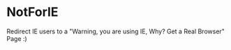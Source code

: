 NotForIE
========

Redirect IE users to a "Warning, you are using IE, Why?  Get a Real Browser" Page :)
